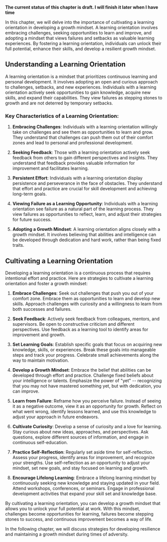 **The current status of this chapter is draft. I will finish it later when I have time**

In this chapter, we will delve into the importance of cultivating a learning orientation in developing a growth mindset. A learning orientation involves embracing challenges, seeking opportunities to learn and improve, and adopting a mindset that views failures and setbacks as valuable learning experiences. By fostering a learning orientation, individuals can unlock their full potential, enhance their skills, and develop a resilient growth mindset.

Understanding a Learning Orientation
------------------------------------

A learning orientation is a mindset that prioritizes continuous learning and personal development. It involves adopting an open and curious approach to challenges, setbacks, and new experiences. Individuals with a learning orientation actively seek opportunities to gain knowledge, acquire new skills, and expand their capabilities. They view failures as stepping stones to growth and are not deterred by temporary setbacks.

### Key Characteristics of a Learning Orientation:

1. **Embracing Challenges**: Individuals with a learning orientation willingly take on challenges and see them as opportunities to learn and grow. They understand that challenges can push them out of their comfort zones and lead to personal and professional development.

2. **Seeking Feedback**: Those with a learning orientation actively seek feedback from others to gain different perspectives and insights. They understand that feedback provides valuable information for improvement and facilitates learning.

3. **Persistent Effort**: Individuals with a learning orientation display persistence and perseverance in the face of obstacles. They understand that effort and practice are crucial for skill development and achieving long-term goals.

4. **Viewing Failure as a Learning Opportunity**: Individuals with a learning orientation see failure as a natural part of the learning process. They view failures as opportunities to reflect, learn, and adjust their strategies for future success.

5. **Adopting a Growth Mindset**: A learning orientation aligns closely with a growth mindset. It involves believing that abilities and intelligence can be developed through dedication and hard work, rather than being fixed traits.

Cultivating a Learning Orientation
----------------------------------

Developing a learning orientation is a continuous process that requires intentional effort and practice. Here are strategies to cultivate a learning orientation and foster a growth mindset:

1. **Embrace Challenges**: Seek out challenges that push you out of your comfort zone. Embrace them as opportunities to learn and develop new skills. Approach challenges with curiosity and a willingness to learn from both successes and failures.

2. **Seek Feedback**: Actively seek feedback from colleagues, mentors, and supervisors. Be open to constructive criticism and different perspectives. Use feedback as a learning tool to identify areas for improvement and growth.

3. **Set Learning Goals**: Establish specific goals that focus on acquiring new knowledge, skills, or experiences. Break these goals into manageable steps and track your progress. Celebrate small achievements along the way to maintain motivation.

4. **Develop a Growth Mindset**: Embrace the belief that abilities can be developed through effort and practice. Challenge fixed beliefs about your intelligence or talents. Emphasize the power of "yet" -- recognizing that you may not have mastered something yet, but with dedication, you can improve.

5. **Learn from Failure**: Reframe how you perceive failure. Instead of seeing it as a negative outcome, view it as an opportunity for growth. Reflect on what went wrong, identify lessons learned, and use this knowledge to adjust your approach in future endeavors.

6. **Cultivate Curiosity**: Develop a sense of curiosity and a love for learning. Stay curious about new ideas, approaches, and perspectives. Ask questions, explore different sources of information, and engage in continuous self-education.

7. **Practice Self-Reflection**: Regularly set aside time for self-reflection. Assess your progress, identify areas for improvement, and recognize your strengths. Use self-reflection as an opportunity to adjust your mindset, set new goals, and stay focused on learning and growth.

8. **Encourage Lifelong Learning**: Embrace a lifelong learning mindset by continuously seeking new knowledge and staying updated in your field. Attend workshops, conferences, or seminars. Engage in professional development activities that expand your skill set and knowledge base.

By cultivating a learning orientation, you can develop a growth mindset that allows you to unlock your full potential at work. With this mindset, challenges become opportunities for learning, failures become stepping stones to success, and continuous improvement becomes a way of life.

In the following chapter, we will discuss strategies for developing resilience and maintaining a growth mindset during times of adversity.
